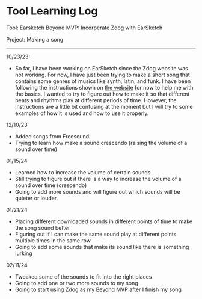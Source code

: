 # Tool Learning Log

Tool: Earsketch
Beyond MVP: Incorperate Zdog with EarSketch

Project: Making a song

---

10/23/23:
* So far, I have been working on EarSketch since the Zdog website was not working. For now, I have just been trying to make a short song that contains some genres of musics like synth, latin, and funk. I have been following the instructions shown on [the website](https://earsketch.gatech.edu/landing/#/) for now to help me with the basics. I wanted to try to figure out how to make it so that different beats and rhythms play at different periods of time. However, the instructions are a little bit confusing at the moment but I will try to some examples of how it is used and how to use it properly.

12/10/23
* Added songs from Freesound
* Trying to learn how make a sound crescendo (raising the volume of a sound over time)

01/15/24
* Learned how to increase the volume of certain sounds
* Still trying to figure out if there is a way to increase the volume of a sound over time (crescendo)
* Going to add more sounds and will figure out which sounds will be quieter or louder.

01/21/24
* Placing different downloaded sounds in different points of time to make the song sound better
* Figuring out if I can make the same sound play at different points multiple times in the same row
* Going to add some sounds that make its sound like there is something lurking

02/11/24
* Tweaked some of the sounds to fit into the right places
* Going to add one or two more sounds to my song
* Going to start using Zdog as my Beyond MVP after I finish my song

<!--
* Links you used today (websites, videos, etc)
* Things you tried, progress you made, etc
* Challenges, a-ha moments, etc
* Questions you still have
* What you're going to try next
-->

